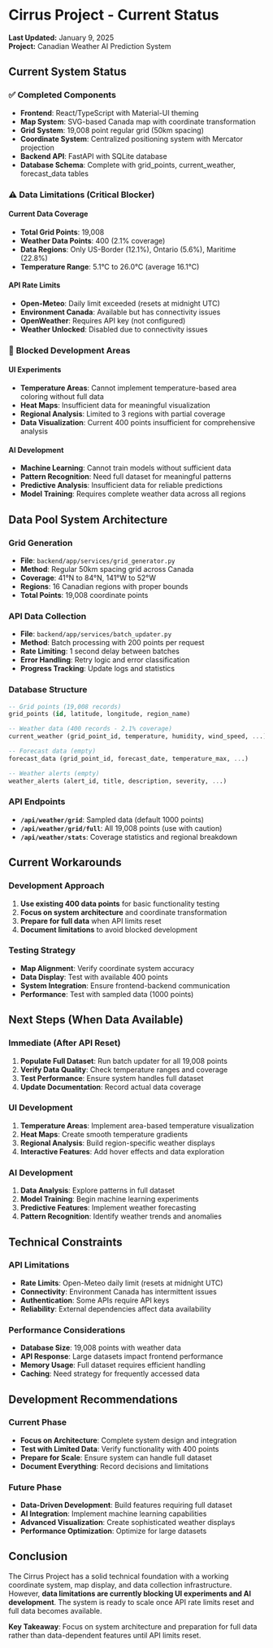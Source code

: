 # Cirrus Project - Current Status

**Last Updated:** January 9, 2025  
**Project:** Canadian Weather AI Prediction System  

## Current System Status

### ✅ **Completed Components**
- **Frontend**: React/TypeScript with Material-UI theming
- **Map System**: SVG-based Canada map with coordinate transformation
- **Grid System**: 19,008 point regular grid (50km spacing)
- **Coordinate System**: Centralized positioning system with Mercator projection
- **Backend API**: FastAPI with SQLite database
- **Database Schema**: Complete with grid_points, current_weather, forecast_data tables

### ⚠️ **Data Limitations (Critical Blocker)**

#### **Current Data Coverage**
- **Total Grid Points**: 19,008
- **Weather Data Points**: 400 (2.1% coverage)
- **Data Regions**: Only US-Border (12.1%), Ontario (5.6%), Maritime (22.8%)
- **Temperature Range**: 5.1°C to 26.0°C (average 16.1°C)

#### **API Rate Limits**
- **Open-Meteo**: Daily limit exceeded (resets at midnight UTC)
- **Environment Canada**: Available but has connectivity issues
- **OpenWeather**: Requires API key (not configured)
- **Weather Unlocked**: Disabled due to connectivity issues

### 🚫 **Blocked Development Areas**

#### **UI Experiments**
- **Temperature Areas**: Cannot implement temperature-based area coloring without full data
- **Heat Maps**: Insufficient data for meaningful visualization
- **Regional Analysis**: Limited to 3 regions with partial coverage
- **Data Visualization**: Current 400 points insufficient for comprehensive analysis

#### **AI Development**
- **Machine Learning**: Cannot train models without sufficient data
- **Pattern Recognition**: Need full dataset for meaningful patterns
- **Predictive Analysis**: Insufficient data for reliable predictions
- **Model Training**: Requires complete weather data across all regions

## Data Pool System Architecture

### **Grid Generation**
- **File**: `backend/app/services/grid_generator.py`
- **Method**: Regular 50km spacing grid across Canada
- **Coverage**: 41°N to 84°N, 141°W to 52°W
- **Regions**: 16 Canadian regions with proper bounds
- **Total Points**: 19,008 coordinate points

### **API Data Collection**
- **File**: `backend/app/services/batch_updater.py`
- **Method**: Batch processing with 200 points per request
- **Rate Limiting**: 1 second delay between batches
- **Error Handling**: Retry logic and error classification
- **Progress Tracking**: Update logs and statistics

### **Database Structure**
```sql
-- Grid points (19,008 records)
grid_points (id, latitude, longitude, region_name)

-- Weather data (400 records - 2.1% coverage)
current_weather (grid_point_id, temperature, humidity, wind_speed, ...)

-- Forecast data (empty)
forecast_data (grid_point_id, forecast_date, temperature_max, ...)

-- Weather alerts (empty)
weather_alerts (alert_id, title, description, severity, ...)
```

### **API Endpoints**
- **`/api/weather/grid`**: Sampled data (default 1000 points)
- **`/api/weather/grid/full`**: All 19,008 points (use with caution)
- **`/api/weather/stats`**: Coverage statistics and regional breakdown

## Current Workarounds

### **Development Approach**
1. **Use existing 400 data points** for basic functionality testing
2. **Focus on system architecture** and coordinate transformation
3. **Prepare for full data** when API limits reset
4. **Document limitations** to avoid blocked development

### **Testing Strategy**
- **Map Alignment**: Verify coordinate system accuracy
- **Data Display**: Test with available 400 points
- **System Integration**: Ensure frontend-backend communication
- **Performance**: Test with sampled data (1000 points)

## Next Steps (When Data Available)

### **Immediate (After API Reset)**
1. **Populate Full Dataset**: Run batch updater for all 19,008 points
2. **Verify Data Quality**: Check temperature ranges and coverage
3. **Test Performance**: Ensure system handles full dataset
4. **Update Documentation**: Record actual data coverage

### **UI Development**
1. **Temperature Areas**: Implement area-based temperature visualization
2. **Heat Maps**: Create smooth temperature gradients
3. **Regional Analysis**: Build region-specific weather displays
4. **Interactive Features**: Add hover effects and data exploration

### **AI Development**
1. **Data Analysis**: Explore patterns in full dataset
2. **Model Training**: Begin machine learning experiments
3. **Predictive Features**: Implement weather forecasting
4. **Pattern Recognition**: Identify weather trends and anomalies

## Technical Constraints

### **API Limitations**
- **Rate Limits**: Open-Meteo daily limit (resets at midnight UTC)
- **Connectivity**: Environment Canada has intermittent issues
- **Authentication**: Some APIs require API keys
- **Reliability**: External dependencies affect data availability

### **Performance Considerations**
- **Database Size**: 19,008 points with weather data
- **API Response**: Large datasets impact frontend performance
- **Memory Usage**: Full dataset requires efficient handling
- **Caching**: Need strategy for frequently accessed data

## Development Recommendations

### **Current Phase**
- **Focus on Architecture**: Complete system design and integration
- **Test with Limited Data**: Verify functionality with 400 points
- **Prepare for Scale**: Ensure system can handle full dataset
- **Document Everything**: Record decisions and limitations

### **Future Phase**
- **Data-Driven Development**: Build features requiring full dataset
- **AI Integration**: Implement machine learning capabilities
- **Advanced Visualization**: Create sophisticated weather displays
- **Performance Optimization**: Optimize for large datasets

## Conclusion

The Cirrus Project has a solid technical foundation with a working coordinate system, map display, and data collection infrastructure. However, **data limitations are currently blocking UI experiments and AI development**. The system is ready to scale once API rate limits reset and full data becomes available.

**Key Takeaway**: Focus on system architecture and preparation for full data rather than data-dependent features until API limits reset.
